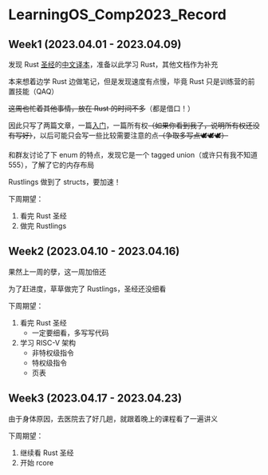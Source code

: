 # LearningOS_Comp2023_Record

## Week1 (2023.04.01 - 2023.04.09)

发现 Rust [圣经](https://doc.rust-lang.org/stable/book/)的[中文译本](https://kaisery.github.io/trpl-zh-cn/)，准备以此学习 Rust，其他文档作为补充

本来想着边学 Rust 边做笔记，但是发现速度有点慢，毕竟 Rust 只是训练营的前置技能（QAQ）

~~这周也忙着其他事情，放在 Rust 的时间不多~~（都是借口！）

因此只写了两篇文章，一篇[入门](https://humoooor.cn/2023/04/04/Rust%20%E5%85%A5%E9%97%A8/)，一篇所有权~~（如果你看到我了，说明所有权还没有写好）~~，以后可能只会写一些比较需要注意的点~~（争取多写点🕊🕊🕊）~~

和群友讨论了下 enum 的特点，发现它是一个 tagged union（或许只有我不知道555），了解了它的内存布局

Rustlings 做到了 structs，要加速！

下周期望：
1. 看完 Rust 圣经
2. 做完 Rustlings

## Week2 (2023.04.10 - 2023.04.16)

果然上一周的孽，这一周加倍还

为了赶进度，草草做完了 Rustlings，圣经还没细看

下周期望：
1. 看完 Rust 圣经
    - 一定要细看，多写写代码
2. 学习 RISC-V 架构
    - 非特权级指令
    - 特权级指令
    - 页表

## Week3 (2023.04.17 - 2023.04.23)

由于身体原因，去医院去了好几趟，就跟着晚上的课程看了一遍讲义

下周期望：
1. 继续看 Rust 圣经
2. 开始 rcore
